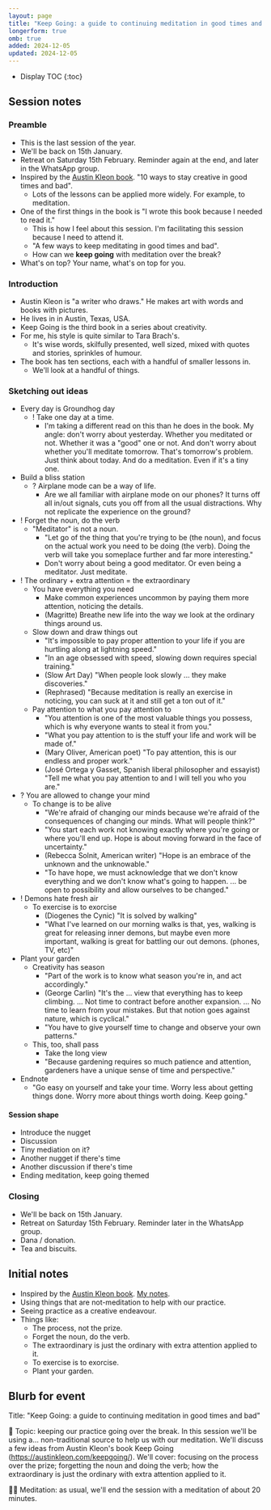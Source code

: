 ```yaml
---
layout: page
title: "Keep Going: a guide to continuing meditation in good times and bad (OMB session)"
longerform: true
omb: true
added: 2024-12-05
updated: 2024-12-05
---
```


* Display TOC
{:toc}

## Session notes

### Preamble

- This is the last session of the year.
- We'll be back on 15th January.
- Retreat on Saturday 15th February. Reminder again at the end, and later in the WhatsApp group.
- Inspired by the [Austin Kleon book](https://austinkleon.com/keepgoing/). "10 ways to stay creative in good times and bad".
    - Lots of the lessons can be applied more widely. For example, to meditation.
- One of the first things in the book is "I wrote this book because I needed to read it."
    - This is how I feel about this session. I'm facilitating this session because I need to attend it.
    - "A few ways to keep meditating in good times and bad".
    - How can we **keep going** with meditation over the break?
- What's on top? Your name, what's on top for you.

### Introduction

- Austin Kleon is "a writer who draws." He makes art with words and books with pictures.
- He lives in in Austin, Texas, USA.
- Keep Going is the third book in a series about creativity.
- For me, his style is quite similar to Tara Brach's.
    - It's wise words, skilfully presented, well sized, mixed with quotes and stories, sprinkles of humour.
- The book has ten sections, each with a handful of smaller lessons in.
    - We'll look at a handful of things.

### Sketching out ideas

- Every day is Groundhog day
    - ! Take one day at a time.
        - I'm taking a different read on this than he does in the book. My angle: don't worry about yesterday. Whether you meditated or not. Whether it was a "good" one or not. And don't worry about whether you'll meditate tomorrow. That's tomorrow's problem. Just think about today. And do a meditation. Even if it's a tiny one.
-  Build a bliss station
    - ? Airplane mode can be a way of life.
        - Are we all familiar with airplane mode on our phones? It turns off all in/out signals, cuts you off from all the usual distractions. Why not replicate the experience on the ground?
- ! Forget the noun, do the verb
    - "Meditator" is not a noun.
        - "Let go of the thing that you're trying to be (the noun), and focus on the actual work you need to be doing (the verb). Doing the verb will take you someplace further and far more interesting."
        - Don't worry about being a good meditator. Or even being a meditator. Just meditate.
- ! The ordinary + extra attention = the extraordinary
    - You have everything you need
        - Make common experiences uncommon by paying them more attention, noticing the details.
        - (Magritte) Breathe new life into the way we look at the ordinary things around us.
    - Slow down and draw things out
        - "It's impossible to pay proper attention to your life if you are hurtling along at lightning speed."
        - "In an age obsessed with speed, slowing down requires special training."
        - (Slow Art Day) "When people look slowly ...  they make discoveries."
        - (Rephrased) "Because meditation is really an exercise in noticing, you can suck at it and still get a ton out of it."
    - Pay attention to what you pay attention to
        - "You attention is one of the most valuable things you possess, which is why everyone wants to steal it from you."
        - "What you pay attention to is the stuff your life and work will be made of."
        - (Mary Oliver, American poet) "To pay attention, this is our endless and proper work."
        - (José Ortega y Gasset, Spanish liberal philosopher and essayist) "Tell me what you pay attention to and I will tell you who you are."
- ? You are allowed to change your mind
    - To change is to be alive
        - "We're afraid of changing our minds because we're afraid of the consequences of changing our minds. What will people think?"
        - "You start each work not knowing exactly where you're going or where you'll end up. Hope is about moving forward in the face of uncertainty." 
        - (Rebecca Solnit, American writer) "Hope is an embrace of the unknown and the unknowable."
        - "To have hope, we must acknowledge that we don't know everything and we don't know what's going to happen. ... be open to possibility and allow ourselves to be changed."
- ! Demons hate fresh air
    - To exercise is to exorcise
        - (Diogenes the Cynic) "It is solved by walking"
        - "What I've learned on our morning walks is that, yes, walking is great for releasing inner demons, but maybe even more important, walking is great for battling our out demons. (phones, TV, etc)"
- Plant your garden
    - Creativity has season
        - "Part of the work is to know what season you're in, and act accordingly."
        - (George Carlin) "It's the ... view that everything has to keep climbing. ... Not time to contract before another expansion. ... No time to learn from your mistakes. But that notion goes against nature, which is cyclical."
        - "You have to give yourself time to change and observe your own patterns."
    - This, too, shall pass
        - Take the long view
        - "Because gardening requires so much patience and attention, gardeners have a unique sense of time and perspective."
- Endnote
    - "Go easy on yourself and take your time. Worry less about getting things done. Worry more about things worth doing. Keep going."

#### Session shape

- Introduce the nugget
- Discussion
- Tiny mediation on it?
- Another nugget if there's time
- Another discussion if there's time
- Ending meditation, keep going themed

### Closing

- We'll be back on 15th January.
- Retreat on Saturday 15th February. Reminder later in the WhatsApp group.
- Dana / donation.
- Tea and biscuits.

## Initial notes

- Inspired by the [Austin Kleon book](https://austinkleon.com/keepgoing/). [My notes](https://stevebarnett.me/notes/process/keep%20going.jpg).
- Using things that are not-meditation to help with our practice.
- Seeing practice as a creative endeavour.
- Things like:
    - The process, not the prize.
    - Forget the noun, do the verb.
    - The extraordinary is just the ordinary with extra attention applied to it.
    - To exercise is to exorcise.
    - Plant your garden.

## Blurb for event

Title: "Keep Going: a guide to continuing meditation in good times and bad"

📘 Topic: keeping our practice going over the break. In this session we'll be using a... non-traditional source to help us with our meditation. We'll discuss a few ideas from Austin Kleon's book Keep Going (https://austinkleon.com/keepgoing/). We'll cover: focusing on the process over the prize; forgetting the noun and doing the verb; how the extraordinary is just the ordinary with extra attention applied to it.

🧘‍♀️ Meditation: as usual, we'll end the session with a meditation of about 20 minutes.